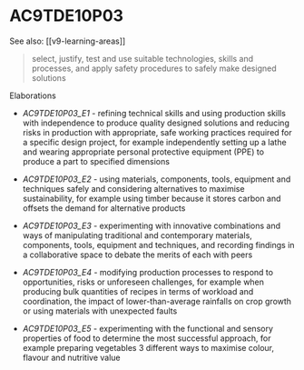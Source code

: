 
# AC9TDE10P03 

See also: [[v9-learning-areas]]

> select, justify, test and use suitable technologies, skills and processes, and apply safety procedures to safely make designed solutions

Elaborations


- _AC9TDE10P03_E1_ - refining technical skills and using production skills with independence to produce quality designed solutions and reducing risks in production with appropriate, safe working practices required for a specific design project, for example independently setting up a lathe and wearing appropriate personal protective equipment (PPE) to produce a part to specified dimensions

- _AC9TDE10P03_E2_ - using materials, components, tools, equipment and techniques safely and considering alternatives to maximise sustainability, for example using timber because it stores carbon and offsets the demand for alternative products

- _AC9TDE10P03_E3_ - experimenting with innovative combinations and ways of manipulating traditional and contemporary materials, components, tools, equipment and techniques, and recording findings in a collaborative space to debate the merits of each with peers

- _AC9TDE10P03_E4_ - modifying production processes to respond to opportunities, risks or unforeseen challenges, for example when producing bulk quantities of recipes in terms of workload and coordination, the impact of lower-than-average rainfalls on crop growth or using materials with unexpected faults

- _AC9TDE10P03_E5_ - experimenting with the functional and sensory properties of food to determine the most successful approach, for example preparing vegetables 3 different ways to maximise colour, flavour and nutritive value
